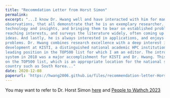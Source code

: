 ```yaml
---
title: "Recommdation Letter from Horst Simon"
permalink: 
excerpt: "...I know Dr. Hwang well and have interacted with him for many years. Based on my collaboration with Dr. Hwang, I can make several 
observations, that all demonstrate that he is an exemplary researcher. He is very quick in assimilating new
technology and insights, and bringing them to bear on established problems. He has far 
reaching interests, and surveys the literature widely, often coming up with very intriguing new 
ideas. And lastly, he is always interested in applications, and enjoys working on practical 
problems. Dr. Hwang combines research excellence with a deep interest in applications. ... Since 2006 Dr. Hwang has been leading supercomputing 
development at KISTI, a distinguished national academic HPC institution worldwide. Because of his leadership KISTI has recovered a 
leading position in the TOP500 list for which I am an editor. The introduction of the Nurion 
system in 2018 was a major accomplishment for KISTI and Dr. Hwang. This system ranked #11 
on the TOP500 list, which is an appropriate location for the national system of a high tech 
country such as South Korea..."
date: 2020-12-08
paperurl: 'https://hwang2006.github.io/files/recommendation-letter-Horst.pdf'
---
```


You may want to refer to Dr. Horst Simon [here]('https://www.linkedin.com/in/horst-simon-6b3417/') and [People to Wathch 2023]('https://www.hpcwire.com/people-to-watch-2023-horst-simon')
